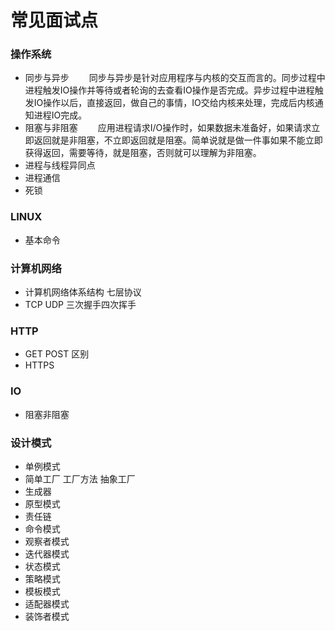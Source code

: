 # 常见面试点
### 操作系统
* 同步与异步
　　同步与异步是针对应用程序与内核的交互而言的。同步过程中进程触发IO操作并等待或者轮询的去查看IO操作是否完成。异步过程中进程触发IO操作以后，直接返回，做自己的事情，IO交给内核来处理，完成后内核通知进程IO完成。
* 阻塞与非阻塞
　　应用进程请求I/O操作时，如果数据未准备好，如果请求立即返回就是非阻塞，不立即返回就是阻塞。简单说就是做一件事如果不能立即获得返回，需要等待，就是阻塞，否则就可以理解为非阻塞。
* 进程与线程异同点
* 进程通信
* 死锁
### LINUX
* 基本命令
### 计算机网络
* 计算机网络体系结构 七层协议
* TCP UDP 三次握手四次挥手
### HTTP
* GET POST 区别
* HTTPS
### IO
* 阻塞非阻塞
### 设计模式
* 单例模式
* 简单工厂 工厂方法 抽象工厂
* 生成器
* 原型模式
* 责任链
* 命令模式
* 观察者模式
* 迭代器模式
* 状态模式
* 策略模式
* 模板模式
* 适配器模式
* 装饰者模式
